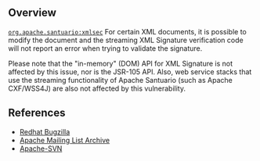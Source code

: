 ## Overview
[`org.apache.santuario:xmlsec`](http://search.maven.org/#search%7Cga%7C1%7Ca%3A%22xmlsec%22)
For certain XML documents, it is possible to modify the document and the
streaming XML Signature verification code will not report an error when trying
to validate the signature.

Please note that the "in-memory" (DOM) API for XML Signature is not affected
by this issue, nor is the JSR-105 API. Also, web service stacks that use the
streaming functionality of Apache Santuario (such as Apache CXF/WSS4J) are also
not affected by this vulnerability.

## References

- [Redhat Bugzilla](https://bugzilla.redhat.com/CVE-2014-8152)
- [Apache Mailing List Archive](http://santuario.apache.org/secadv.data/CVE-2014-8152.txt)
- [Apache-SVN](http://svn.apache.org/viewvc?view=revision&revision=1634334)
